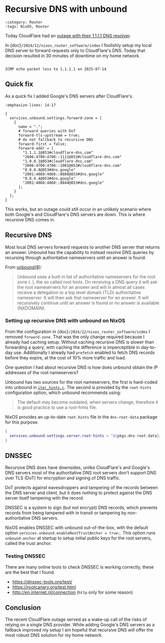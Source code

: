 <!-- vale off -->

# Recursive DNS with unbound

```{blogpost} 2025-07-14
:category: Router
:tags: NixOS, Router
```

Today CloudFlare had an [outage with their 1.1.1.1 DNS resolver](https://www.cloudflarestatus.com/incidents/28r0vbbxsh8f).

In {doc}`/2024/12/nixos_router_software/index` I foolishly setup my local DNS server to forward requests only to CloudFlare's DNS.
Today that decision resulted in 30 minutes of downtime on my home network.

```{figure} cloudflare_packet_loss.webp

ICMP echo packet loss to 1.1.1.1 on 2025-07-14
```

## Quick fix

As a quick fix I added Google's DNS servers after CloudFlare's.

```{code-block} nix
:emphasize-lines: 14-17

{
  services.unbound.settings.forward-zone = [
    {
      name = ".";
      # forward queries with DoT
      forward-tls-upstream = true;
      # do not fallback to recursive DNS
      forward-first = false;
      forward-addr = [
        "1.1.1.1@853#cloudflare-dns.com"
        "2606:4700:4700::1111@853#cloudflare-dns.com"
        "1.0.0.1@853#cloudflare-dns.com"
        "2606:4700:4700::1001@853#cloudflare-dns.com"
        "8.8.8.8@853#dns.google"
        "2001:4860:4860::8888@853#dns.google"
        "8.8.4.4@853#dns.google"
        "2001:4860:4860::8844@853#dns.google"
      ];
    }
  ];
}
```

This works, but an outage could still occur in an unlikely scenario where both Google's and CloudFlare's DNS servers are down.
This is where recursive DNS comes in.

## Recursive DNS

Most local DNS servers forward requests to another DNS server that returns an answer.
Unbound has the capability to instead resolve DNS queries by recursing through authoritative nameservers until an answer is found.

From [unbound(8)](https://unbound.docs.nlnetlabs.nl/en/latest/manpages/unbound.html):

> Unbound uses a built in list of authoritative nameservers for the root zone (`.`), the so called root hints. On receiving a DNS query it will ask the root nameservers for an answer and will in almost all cases receive a delegation to a top level domain (TLD) authoritative nameserver. It will then ask that nameserver for an answer. It will recursively continue until an answer is found or no answer is available (NXDOMAIN).

### Setting up recursive DNS with unbound on NixOS

From the configuration in {doc}`/2024/12/nixos_router_software/index` I removed `forward-zone`.
That was the only change required because I already had caching setup.
Without caching recursive DNS is slower than forwarding a query; with caching the difference is imperceptible in day-to-day use.
Additionally I already had `prefetch` enabled to fetch DNS records before they expire, at the cost of 10% more traffic and load.

One question I had about recursive DNS is how does unbound obtain the IP addresses of the root nameservers?

Unbound has two sources for the root nameservers, the first is hard-coded into unbound in [`iter_hints.c`](https://github.com/NLnetLabs/unbound/blob/46823f7bc35cd24481341513e3fe47f75deb5e58/iterator/iter_hints.c#L116-L167).
The second is provided by the `root-hints` configuration option, which unbound recommends using:

> The default may become outdated, when servers change, therefore it is good practice to use a root-hints file.

NixOS provides an up-to-date `root.hints` file in the `dns-root-data` package for this purpose.

```nix
{
  services.unbound.settings.server.root-hints = "${pkgs.dns-root-data}/root.hints";
}
```

## DNSSEC

Recursive DNS does have downsides, unlike CloudFlare's and Google's DNS servers most of the authoritative DNS root servers don't support DNS over TLS (DoT) for encryption and signing of DNS traffic.

DoT protects against eavesdroppers and tampering of the records between the DNS server and client, but it does nothing to protect against the DNS server itself tampering with the record.

DNSSEC is a system to sign (but not encrypt) DNS records, which prevents records from being tampered with in transit or tampering by non-authoritative DNS servers.

NixOS enables DNSSEC with unbound out-of-the-box, with the default option `services.unbound.enableRootTrustAnchor = true;`.
This option runs `unbound-anchor` at startup to setup initial public keys for the root servers, called the trust anchor.

### Testing DNSSEC

There are many online tools to check DNSSEC is working correctly, these are the best that I found.

- <https://dnssec-tools.org/test/>
- <https://rootcanary.org/test.html>
- <http://en.internet.nl/connection> (`http` only for some reason)

## Conclusion

The recent CloudFlare outage served as a wake-up call of the risks of relying on a single DNS provider.
While adding Google's DNS servers as a fallback improved my setup I am hopeful that recursive DNS will offer the most robust DNS solution for my home network.
